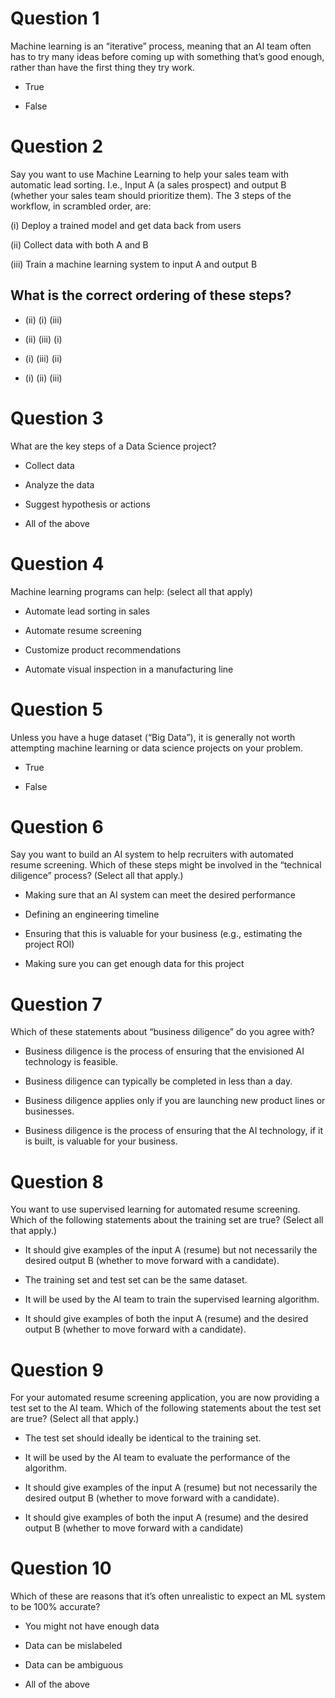
# Question 1

Machine learning is an “iterative” process, meaning that an AI team often has to try many ideas before coming up with something that’s good enough, rather than have the first thing they try work.

- True

- False

# Question 2

Say you want to use Machine Learning to help your sales team with automatic lead sorting. I.e., Input A (a sales prospect) and output B (whether your sales team should prioritize them). The 3 steps of the workflow, in scrambled order, are:

(i) Deploy a trained model and get data back from users

(ii) Collect data with both A and B

(iii) Train a machine learning system to input A and output B

## What is the correct ordering of these steps?

- (ii) (i) (iii)

- (ii) (iii) (i)

- (i) (iii) (ii)

- (i) (ii) (iii)

# Question 3

What are the key steps of a Data Science project?

- Collect data

- Analyze the data

- Suggest hypothesis or actions

- All of the above

# Question 4

Machine learning programs can help: (select all that apply)

- Automate lead sorting in sales

- Automate resume screening

- Customize product recommendations

- Automate visual inspection in a manufacturing line

# Question 5

Unless you have a huge dataset (“Big Data”), it is generally not worth attempting machine learning or data science projects on your problem.

- True

- False

# Question 6

Say you want to build an AI system to help recruiters with automated resume screening. Which of these steps might be involved in the “technical diligence” process? (Select all that apply.)

- Making sure that an AI system can meet the desired performance

- Defining an engineering timeline

- Ensuring that this is valuable for your business (e.g., estimating the project ROI)

- Making sure you can get enough data for this project

# Question 7

Which of these statements about “business diligence” do you agree with?

- Business diligence is the process of ensuring that the envisioned AI technology is feasible.

- Business diligence can typically be completed in less than a day.

- Business diligence applies only if you are launching new product lines or businesses.

- Business diligence is the process of ensuring that the AI technology, if it is built, is valuable for your business.

# Question 8

You want to use supervised learning for automated resume screening. Which of the following statements about the training set are true? (Select all that apply.)

- It should give examples of the input A (resume) but not necessarily the desired output B (whether to move forward with a candidate).

- The training set and test set can be the same dataset.

- It will be used by the AI team to train the supervised learning algorithm.

- It should give examples of both the input A (resume) and the desired output B (whether to move forward with a candidate).

# Question 9

For your automated resume screening application, you are now providing a test set to the AI team. Which of the following statements about the test set are true? (Select all that apply.)

- The test set should ideally be identical to the training set.

- It will be used by the AI team to evaluate the performance of the algorithm.

- It should give examples of the input A (resume) but not necessarily the desired output B (whether to move forward with a candidate).

- It should give examples of both the input A (resume) and the desired output B (whether to move forward with a candidate)

# Question 10

Which of these are reasons that it’s often unrealistic to expect an ML system to be 100% accurate?

- You might not have enough data

- Data can be mislabeled

- Data can be ambiguous

- All of the above
